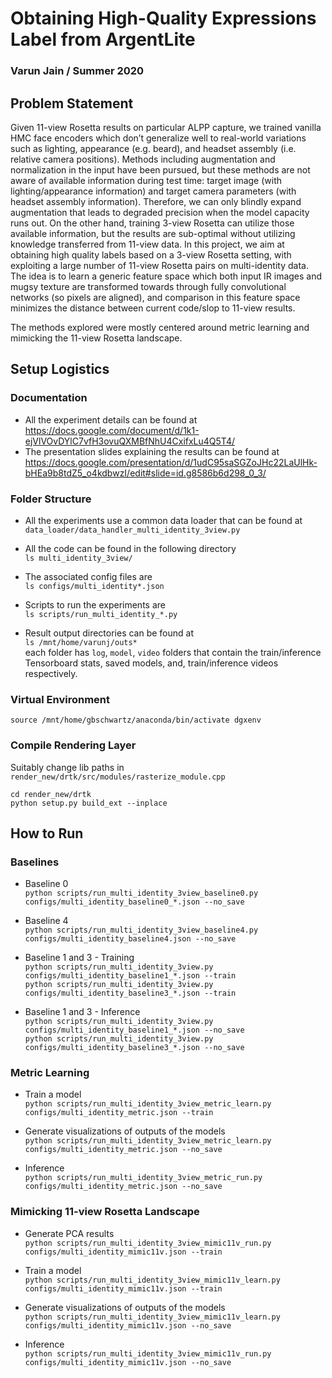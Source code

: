 # Obtaining High-Quality Expressions Label from ArgentLite 

### Varun Jain / Summer 2020



## Problem Statement
Given 11-view Rosetta results on particular ALPP capture, we trained vanilla HMC face encoders which don’t generalize well to real-world variations such as lighting, appearance (e.g. beard), and headset assembly (i.e. relative camera positions). Methods including augmentation and normalization in the input have been pursued, but these methods are not aware of available information during test time: target image (with lighting/appearance information) and target camera parameters (with headset assembly information). Therefore, we can only blindly expand augmentation that leads to degraded precision when the model capacity runs out. On the other hand, training 3-view Rosetta can utilize those available information, but the results are sub-optimal without utilizing knowledge transferred from 11-view data. In this project, we aim at obtaining high quality labels based on a 3-view Rosetta setting, with exploiting a large number of 11-view Rosetta pairs on multi-identity data. The idea is to learn a generic feature space which both input IR images and mugsy texture are transformed towards through fully convolutional networks (so pixels are aligned), and comparison in this feature space minimizes the distance between current code/slop to 11-view results.

The methods explored were mostly centered around metric learning and mimicking the 11-view Rosetta landscape.



## Setup Logistics

### Documentation
- All the experiment details can be found at
https://docs.google.com/document/d/1k1-ejVlVOvDYlC7vfH3ovuQXMBfNhU4CxifxLu4Q5T4/
- The presentation slides explaining the results can be found at
https://docs.google.com/presentation/d/1udC95saSGZoJHc22LaUlHk-bHEa9b8tdZ5_o4kdbwzI/edit#slide=id.g8586b6d298_0_3/


### Folder Structure
 - All the experiments use a common data loader that can be found at \
`data_loader/data_handler_multi_identity_3view.py`
 
 - All the code can be found in the following directory \
`ls multi_identity_3view/`

 - The associated config files are \
`ls configs/multi_identity*.json`

 - Scripts to run the experiments are \
`ls scripts/run_multi_identity_*.py`

 - Result output directories can be found at \
`ls /mnt/home/varunj/outs*` \
each folder has `log`, `model`, `video` folders that contain the train/inference Tensorboard stats, saved models, and, train/inference videos respectively. 


### Virtual Environment
`source /mnt/home/gbschwartz/anaconda/bin/activate dgxenv`


### Compile Rendering Layer
Suitably change lib paths in
`render_new/drtk/src/modules/rasterize_module.cpp`
```
cd render_new/drtk
python setup.py build_ext --inplace
```



## How to Run

### Baselines
- Baseline 0 \
`python scripts/run_multi_identity_3view_baseline0.py configs/multi_identity_baseline0_*.json --no_save`

- Baseline 4 \
`python scripts/run_multi_identity_3view_baseline4.py configs/multi_identity_baseline4.json --no_save`

- Baseline 1 and 3 - Training \
`python scripts/run_multi_identity_3view.py configs/multi_identity_baseline1_*.json --train` \
`python scripts/run_multi_identity_3view.py configs/multi_identity_baseline3_*.json --train`

- Baseline 1 and 3 - Inference \
`python scripts/run_multi_identity_3view.py configs/multi_identity_baseline1_*.json --no_save` \
`python scripts/run_multi_identity_3view.py configs/multi_identity_baseline3_*.json --no_save`


### Metric Learning
- Train a model \
`python scripts/run_multi_identity_3view_metric_learn.py configs/multi_identity_metric.json --train`

- Generate visualizations of outputs of the models \
`python scripts/run_multi_identity_3view_metric_learn.py configs/multi_identity_metric.json --no_save` 

- Inference \
`python scripts/run_multi_identity_3view_metric_run.py configs/multi_identity_metric.json --no_save` 


### Mimicking 11-view Rosetta Landscape
- Generate PCA results \
`python scripts/run_multi_identity_3view_mimic11v_run.py configs/multi_identity_mimic11v.json --train`

- Train a model \
`python scripts/run_multi_identity_3view_mimic11v_learn.py configs/multi_identity_mimic11v.json --train`

- Generate visualizations of outputs of the models \
`python scripts/run_multi_identity_3view_mimic11v_learn.py configs/multi_identity_mimic11v.json --no_save` 

- Inference \
`python scripts/run_multi_identity_3view_mimic11v_run.py configs/multi_identity_mimic11v.json --no_save` 

